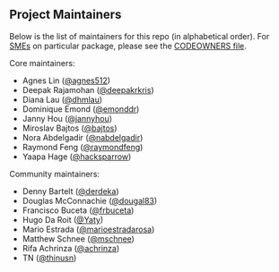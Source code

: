 ## Project Maintainers

Below is the list of maintainers for this repo (in alphabetical order). For
[SMEs](https://en.wikipedia.org/wiki/Subject-matter_expert) on particular
package, please see the [CODEOWNERS file](CODEOWNERS).

Core maintainers:

- Agnes Lin ([@agnes512](https://github.com/agnes512))
- Deepak Rajamohan ([@deepakrkris](https://github.com/deepakrkris))
- Diana Lau ([@dhmlau](https://github.com/dhmlau))
- Dominique Emond ([@emonddr](https://github.com/emonddr))
- Janny Hou ([@jannyhou](https://github.com/jannyhou))
- Miroslav Bajtos ([@bajtos](https://github.com/bajtos))
- Nora Abdelgadir ([@nabdelgadir](https://github.com/nabdelgadir))
- Raymond Feng ([@raymondfeng](https://github.com/raymondfeng))
- Yaapa Hage ([@hacksparrow](https://github.com/hacksparrow))

Community maintainers:

- Denny Bartelt ([@derdeka](https://github.com/derdeka))
- Douglas McConnachie ([@dougal83](https://github.com/dougal83))
- Francisco Buceta ([@frbuceta](https://github.com/frbuceta))
- Hugo Da Roit ([@Yaty](https://github.com/Yaty))
- Mario Estrada ([@marioestradarosa](https://github.com/marioestradarosa))
- Matthew Schnee ([@mschnee](https://github.com/mschnee))
- Rifa Achrinza ([@achrinza](https://github.com/achrinza))
- TN ([@thinusn](https://github.com/thinusn))
